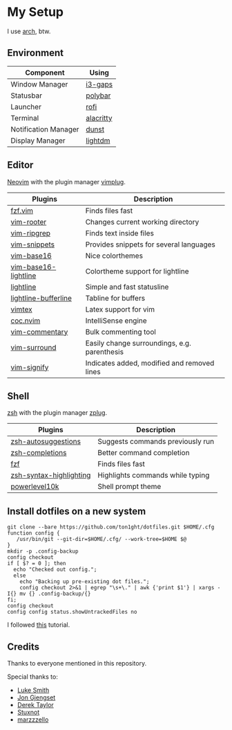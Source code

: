 # My Setup

I use [arch](https://www.archlinux.de/), btw.

## Environment

| Component | Using |
| --- | --- |
| Window Manager | [i3-gaps](https://github.com/Airblader/i3) |
| Statusbar | [polybar](https://github.com/polybar/polybar)|
| Launcher | [rofi](https://github.com/davatorium/rofi)|
| Terminal | [alacritty](https://github.com/alacritty/alacritty)|
| Notification Manager | [dunst](https://github.com/dunst-project/dunst)|
| Display Manager | [lightdm](https://github.com/canonical/lightdm)|

## Editor

[Neovim](https://neovim.io/) with the plugin manager [vimplug](https://github.com/junegunn/vim-plug).

| Plugins | Description |
| --- | --- |
|   [fzf.vim](https://www.github.com/junegunn/fzf.vim) |  Finds files fast|
|   [vim-rooter](https://www.github.com/airblade/vim-rooter) |  Changes current working directory  |
|   [vim-ripgrep](https://www.github.com/jremmen/vim-ripgrep) |  Finds text inside files  |
|   [vim-snippets](https://www.github.com/honza/vim-snippets) |  Provides snippets for several languages |
|   [vim-base16](https://www.github.com/chriskempson/base16-vim/) | Nice colorthemes |
|   [vim-base16-lightline](https://www.github.com/daviesjamie/vim-base16-lightline) |  Colortheme support for lightline  |
|   [lightline](https://www.github.com/itchyny/lightline.vim) |  Simple and fast statusline |
|   [lightline-bufferline](https://github.com/mengelbrecht/lightline-bufferline) | Tabline for buffers |
|   [vimtex](https://www.github.com/lervag/vimtex) |  Latex support for vim  |
|   [coc.nvim](https://www.github.com/neoclide/coc.nvim) |  IntelliSense engine  |
|   [vim-commentary](https://www.github.com/tpope/vim-commentary) |  Bulk commenting tool  |
|   [vim-surround](https://www.github.com/tpope/vim-surround) |  Easily change surroundings, e.g. parenthesis |
|   [vim-signify](https://github.com/mhinz/vim-signify) | Indicates added, modified and removed lines |


## Shell

[zsh](http://zsh.sourceforge.net/) with the plugin manager [zplug](https://github.com/zplug/zplug).

| Plugins | Description |
| --- | --- |
| [zsh-autosuggestions](https://www.github.com/zsh-users/zsh-autosuggestions) | Suggests commands previously run |
| [zsh-completions](https://www.github.com/zsh-users/zsh-completions) | Better command completion |
| [fzf](https://www.github.com/junegunn/fzf) | Finds files fast |
| [zsh-syntax-highlighting](https://www.github.com/zsh-users/zsh-syntax-highlighting) | Highlights commands while typing |
| [powerlevel10k](https://www.github.com/romkatv/powerlevel10k) | Shell prompt theme |

## Install dotfiles on a new system

```shell
git clone --bare https://github.com/ton1ght/dotfiles.git $HOME/.cfg
function config {
   /usr/bin/git --git-dir=$HOME/.cfg/ --work-tree=$HOME $@
}
mkdir -p .config-backup
config checkout
if [ $? = 0 ]; then
  echo "Checked out config.";
  else
    echo "Backing up pre-existing dot files.";
    config checkout 2>&1 | egrep "\s+\." | awk {'print $1'} | xargs -I{} mv {} .config-backup/{}
fi;
config checkout
config config status.showUntrackedFiles no
```
I followed [this](https://www.atlassian.com/git/tutorials/dotfiles) tutorial.
## Credits

Thanks to everyone mentioned in this repository.

Special thanks to:
* [Luke Smith](https://github.com/LukeSmithxyz/)
* [Jon Gjengset](https://github.com/Jonhoo)
* [Derek Taylor](https://distrotube.com/)
* [Stuxnot](https://github.com/Stuxnot)
* [marzzzello](https://github.com/marzzzello)
